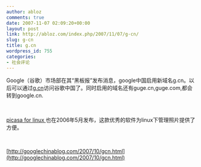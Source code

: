 ```yaml
---
author: abloz
comments: true
date: 2007-11-07 02:09:20+00:00
layout: post
link: http://abloz.com/index.php/2007/11/07/g-cn/
slug: g-cn
title: g.cn
wordpress_id: 755
categories:
- 社会评论
---
```













Google（谷歌）市场部在其“黑板报”发布消息，google中国启用新域名g.cn。以后可以通过[g.cn](http://www.g.cn)访问谷歌中国了。同时启用的域名还有guge.cn,guge.com,都会转到google.cn.




 




[picasa for linux
](http://picasa.google.com/linux/)也在2006年5月发布，这款优秀的软件为linux下管理照片提供了方便。




 




[http://googlechinablog.com/2007/10/gcn.html](http://googlechinablog.com/2007/10/gcn.html)



